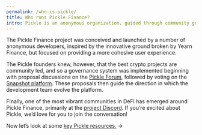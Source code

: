 ```yaml
---
permalink: /who-is-pickle/
title: Who runs Pickle Finance?
intro: Pickle is an anonymous organization, guided through community governance.
---
```


The Pickle Finance project was conceived and launched by a number of anonymous developers, inspired by the innovative ground broken by Yearn Finance, but focused on providing a more cohesive user experience.

The Pickle founders knew, however, that the best crypto projects are community led, and so a governance system was implemented beginning with proposal discussions on the [Pickle Forum](https://forum.pickle.finance), followed by voting on the [Snapshot platform](https://snapshot.page/#/pickle). These proposals then guide the direction in which the development team evolve the platform.

Finally, one of the most vibrant communities in DeFi has emerged around Pickle Finance, primarily at the [project Discord](http://discord.gg/gR85hmC). If you’re excited about Pickle, we’d love for you to join the conversation!

Now let’s look at some [key Pickle resources.](/resources/) →